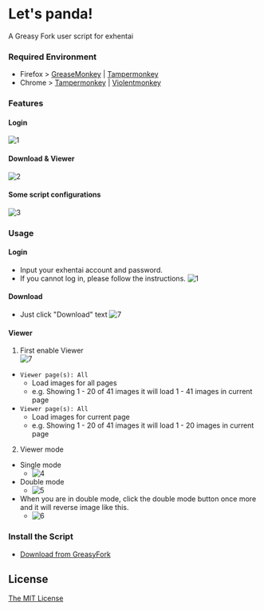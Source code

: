 # Let's panda!
A Greasy Fork user script for exhentai

### Required Environment

- Firefox > [GreaseMonkey](https://addons.mozilla.org/en-US/firefox/addon/greasemonkey/) | [Tampermonkey](https://addons.mozilla.org/en-US/firefox/addon/tampermonkey/)
- Chrome > [Tampermonkey](http://tampermonkey.net/) | [Violentmonkey](https://chrome.google.com/webstore/detail/jinjaccalgkegednnccohejagnlnfdag)

### Features

#### Login

![1](https://raw.githubusercontent.com/Sean2525/Let-s-panda/master/images/1.png)

#### Download & Viewer

![2](https://raw.githubusercontent.com/Sean2525/Let-s-panda/master/images/2.png)

#### Some script configurations

![3](https://raw.githubusercontent.com/Sean2525/Let-s-panda/master/images/3.png)

### Usage
#### Login
* Input your exhentai account and password.
* If you cannot log in, please follow the instructions.
![1](https://raw.githubusercontent.com/Sean2525/Let-s-panda/master/images/1.png)

#### Download
* Just click "Download" text
![7](https://raw.githubusercontent.com/Sean2525/Let-s-panda/master/images/7.png)

#### Viewer
1. First enable Viewer  
![7](https://raw.githubusercontent.com/Sean2525/Let-s-panda/master/images/7.png)
* `Viewer page(s): All`   
    * Load images for all pages  
    * e.g. Showing 1 - 20 of 41 images it will load 1 - 41 images in current page  
* `Viewer page(s): All`   
    * Load images for current page  
    * e.g. Showing 1 - 20 of 41 images it will load 1 - 20 images in current page  

2. Viewer mode
* Single mode
    * ![4](https://raw.githubusercontent.com/Sean2525/Let-s-panda/master/images/4.png)
* Double mode
    * ![5](https://raw.githubusercontent.com/Sean2525/Let-s-panda/master/images/5.png)
* When you are in double mode, click the double mode button once more and it will reverse image like this.
    * ![6](https://raw.githubusercontent.com/Sean2525/Let-s-panda/master/images/6.png)

### Install the Script

- [Download from GreasyFork](https://sleazyfork.org/zh-CN/scripts/33979-let-s-panda)

## License
[The MIT License](https://github.com/Sean2525/Let-s-panda/blob/master/LICENSE)
